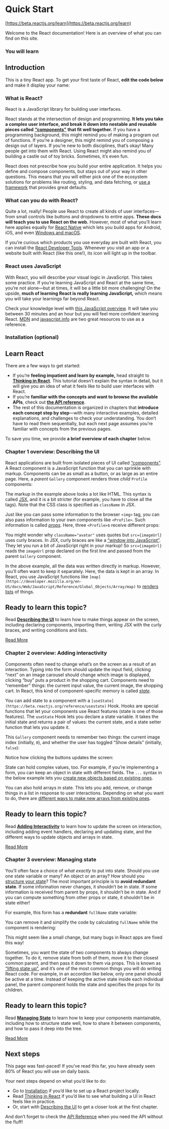 # Quick Start

[https://beta.reactjs.org/learn](https://beta.reactjs.org/learn)

Welcome to the React documentation! Here is an overview of what you can find on this site.

### You will learn

## Introduction

This is a tiny React app. To get your first taste of React, **edit the code below** and make it display your name:

### What is React?

React is a JavaScript library for building user interfaces.

React stands at the intersection of design and programming. **It lets you take a complex user interface, and break it down into nestable and reusable pieces called** [**“components”**](https://beta.reactjs.org/learn/your-first-component) **that fit well together.** If you have a programming background, this might remind you of making a program out of functions. If you’re a designer, this might remind you of composing a design out of layers. If you’re new to both disciplines, that’s okay! Many people get into them with React. Using React might also remind you of building a castle out of toy bricks. Sometimes, it’s even fun.

React does not prescribe how you build your entire application. It helps you define and compose components, but stays out of your way in other questions. This means that you will either pick one of the ecosystem solutions for problems like routing, styling, and data fetching, or [use a framework](https://beta.reactjs.org/learn/start-a-new-react-project) that provides great defaults.

### What can you do with React?

Quite a lot, really! People use React to create all kinds of user interfaces—from small controls like buttons and dropdowns to entire apps. **These docs will teach you to use React on the web.** However, most of what you’ll learn here applies equally for [React Native](https://reactnative.dev) which lets you build apps for Android, iOS, and even [Windows and macOS](https://microsoft.github.io/react-native-windows/).

If you’re curious which products you use everyday are built with React, you can install the [React Developer Tools](https://beta.reactjs.org/learn/react-developer-tools). Whenever you visit an app or a website built with React (like this one!), its icon will light up in the toolbar.

### React uses JavaScript

With React, you will describe your visual logic in JavaScript. This takes some practice. If you’re learning JavaScript and React at the same time, you’re not alone—but at times, it will be a little bit more challenging! On the upside, **much of learning React is really learning JavaScript,** which means you will take your learnings far beyond React.

Check your knowledge level with [this JavaScript overview](https://developer.mozilla.org/en-US/docs/Web/JavaScript/A\_re-introduction\_to\_JavaScript). It will take you between 30 minutes and an hour but you will feel more confident learning React. [MDN](https://developer.mozilla.org/en-US/docs/Web/JavaScript) and [javascript.info](https://javascript.info) are two great resources to use as a reference.

### Installation (optional)

## Learn React

There are a few ways to get started:

* If you’re **feeling impatient and learn by example,** head straight to [**Thinking in React**](https://beta.reactjs.org/learn/thinking-in-react). This tutorial doesn’t explain the syntax in detail, but it will give you an idea of what it feels like to build user interfaces with React.
* If you’re **familiar with the concepts and want to browse the available APIs**, check out [**the API reference**](https://beta.reactjs.org/reference).
* The rest of this documentation is organized in chapters that **introduce each concept step by step**—with many interactive examples, detailed explanations, and challenges to check your understanding. You don’t have to read them sequentially, but each next page assumes you’re familiar with concepts from the previous pages.

To save you time, we provide **a brief overview of each chapter** below.

### Chapter 1 overview: Describing the UI

React applications are built from isolated pieces of UI called [“components”](https://beta.reactjs.org/learn/your-first-component). A React component is a JavaScript function that you can sprinkle with markup. Components can be as small as a button, or as large as an entire page. Here, a _parent_ `Gallery` component renders three _child_ `Profile` components:

The markup in the example above looks a lot like HTML. This syntax is called [JSX](https://beta.reactjs.org/learn/writing-markup-with-jsx), and it is a bit stricter (for example, you have to close all the tags). Note that the CSS class is specified as `className` in JSX.

Just like you can pass some information to the browser `<img>` tag, you can also pass information to your own components like `<Profile>`. Such information is called [_props_](https://beta.reactjs.org/learn/passing-props-to-a-component). Here, three `<Profile>`s receive different props:

You might wonder why `className="avatar"` uses quotes but `src={imageUrl}` uses curly braces. In JSX, curly braces are like a [“window into JavaScript”](https://beta.reactjs.org/learn/javascript-in-jsx-with-curly-braces). They let you run a bit of JavaScript right in your markup! So `src={imageUrl}` reads the `imageUrl` prop declared on the first line and passed from the parent `Gallery` component.

In the above example, all the data was written directly in markup. However, you’ll often want to keep it separately. Here, the data is kept in an array. In React, you use JavaScript functions like `[map](https://developer.mozilla.org/en-US/docs/Web/JavaScript/Reference/Global_Objects/Array/map)` to [renders lists](https://beta.reactjs.org/learn/rendering-lists) of things.

## Ready to learn this topic?

Read [**Describing the UI**](https://beta.reactjs.org/learn/describing-the-ui) to learn how to make things appear on the screen, including declaring components, importing them, writing JSX with the curly braces, and writing conditions and lists.

[Read More](https://beta.reactjs.org/learn/describing-the-ui)

### Chapter 2 overview: Adding interactivity

Components often need to change what’s on the screen as a result of an interaction. Typing into the form should update the input field, clicking “next” on an image carousel should change which image is displayed, clicking “buy” puts a product in the shopping cart. Components need to “remember” things: the current input value, the current image, the shopping cart. In React, this kind of component-specific memory is called [_state_](https://beta.reactjs.org/learn/state-a-components-memory).

You can add state to a component with a `[useState](https://beta.reactjs.org/reference/usestate)` Hook. Hooks are special functions that let your components use React features (state is one of those features). The `useState` Hook lets you declare a state variable. It takes the initial state and returns a pair of values: the current state, and a state setter function that lets you update it.

This `Gallery` component needs to remember two things: the current image index (initially, `0`), and whether the user has toggled “Show details” (initially, `false`):

Notice how clicking the buttons updates the screen:

State can hold complex values, too. For example, if you’re implementing a form, you can keep an object in state with different fields. The `...` syntax in the below example lets you [create new objects based on existing ones](https://beta.reactjs.org/learn/updating-objects-in-state).

You can also hold arrays in state. This lets you add, remove, or change things in a list in response to user interactions. Depending on what you want to do, there are [different ways to make new arrays from existing ones](https://beta.reactjs.org/learn/updating-arrays-in-state).

## Ready to learn this topic?

Read [**Adding Interactivity**](https://beta.reactjs.org/learn/adding-interactivity) to learn how to update the screen on interaction, including adding event handlers, declaring and updating state, and the different ways to update objects and arrays in state.

[Read More](https://beta.reactjs.org/learn/adding-interactivity)

### Chapter 3 overview: Managing state

You’ll often face a choice of _what exactly_ to put into state. Should you use one state variable or many? An object or an array? How should you [structure your state](https://beta.reactjs.org/learn/choosing-the-state-structure)? The most important principle is to **avoid redundant state**. If some information never changes, it shouldn’t be in state. If some information is received from parent by props, it shouldn’t be in state. And if you can compute something from other props or state, it shouldn’t be in state either!

For example, this form has a **redundant** `fullName` state variable:

You can remove it and simplify the code by calculating `fullName` while the component is rendering:

This might seem like a small change, but many bugs in React apps are fixed this way!

Sometimes, you want the state of two components to always change together. To do it, remove state from both of them, move it to their closest common parent, and then pass it down to them via props. This is known as [“lifting state up”](https://beta.reactjs.org/learn/sharing-state-between-components), and it’s one of the most common things you will do writing React code. For example, in an accordion like below, only one panel should be active at a time. Instead of keeping the active state inside each individual panel, the parent component holds the state and specifies the props for its children.

## Ready to learn this topic?

Read [**Managing State**](https://beta.reactjs.org/learn/managing-state) to learn how to keep your components maintainable, including how to structure state well, how to share it between components, and how to pass it deep into the tree.

[Read More](https://beta.reactjs.org/learn/managing-state)

## Next steps

This page was fast-paced! If you’ve read this far, you have already seen 80% of React you will use on daily basis.

Your next steps depend on what you’d like to do:

* Go to [Installation](https://beta.reactjs.org/learn/installation) if you’d like to set up a React project locally.
* Read [Thinking in React](https://beta.reactjs.org/learn/thinking-in-react) if you’d like to see what building a UI in React feels like in practice.
* Or, start with [Describing the UI](https://beta.reactjs.org/learn/describing-the-ui) to get a closer look at the first chapter.

And don’t forget to check the [API Reference](https://beta.reactjs.org/reference) when you need the API without the fluff!
